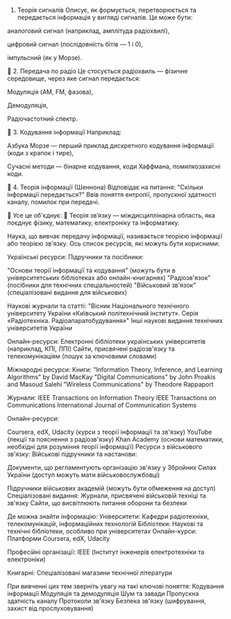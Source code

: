 1. Теорія сигналів
Описує, як формується, перетворюється та передається інформація у вигляді сигналів. Це може бути:

аналоговий сигнал (наприклад, амплітуда радіохвилі),

цифровий сигнал (послідовність бітів — 1 і 0),

імпульсний (як у Морзе).

🔹 2. Передача по радіо
Це стосується радіохвиль — фізичне середовище, через яке сигнал передається:

Модуляція (AM, FM, фазова),

Демодуляція,

Радіочастотний спектр.

🔹 3. Кодування інформації
Наприклад:

Азбука Морзе — перший приклад дискретного кодування інформації (коди з крапок і тире),

Сучасні методи — бінарне кодування, коди Хаффмана, помилкозахисні коди.

🔹 4. Теорія інформації (Шеннона)
Відповідає на питання: "Скільки інформації передається?"
Ввів поняття ентропії, пропускної здатності каналу, помилок при передачі.

🧠 Усе це об'єднує:
📘 Теорія зв’язку — міждисциплінарна область, яка поєднує фізику, математику, електроніку та інформатику.

Наука, що вивчає передачу інформації, називається теорією інформації або теорією зв'язку.
Ось список ресурсів, які можуть бути корисними:

Українські ресурси:
Підручники та посібники:

"Основи теорії інформації та кодування" (можуть бути в університетських бібліотеках
 або онлайн-книгарнях)
"Радіозв'язок" (посібники для технічних спеціальностей)
"Військовий зв'язок" (спеціалізовані видання для військових)

Наукові журнали та статті:
    "Вісник Національного технічного університету України «Київський політехнічний інститут».
     Серія «Радіотехніка. Радіоапаратобудування»"
    Інші наукові видання технічних університетів України

Онлайн-ресурси:
    Електронні бібліотеки українських університетів (наприклад, КПІ, ЛПІ)
    Сайти, присвячені радіозв'язку та телекомунікаціям (пошук за ключовими словами)

Міжнародні ресурси:
Книги:
    "Information Theory, Inference, and Learning Algorithms" by David MacKay
    "Digital Communications" by John Proakis and Masoud Salehi
    "Wireless Communications" by Theodore Rappaport

Журнали:
    IEEE Transactions on Information Theory
    IEEE Transactions on Communications
    International Journal of Communication Systems

Онлайн-ресурси:

Coursera, edX, Udacity (курси з теорії інформації та зв'язку)
    YouTube (лекції та пояснення з радіозв'язку)
    Khan Academy (основи математики, необхідні для розуміння теорії інформації)
    Ресурси з військового зв'язку:
    Військові підручники та настанови:

Документи, що регламентують організацію зв'язку у Збройних Силах України 
(доступ можуть мати військовослужбовці)

Підручники військових академій (можуть бути обмеження на доступ)
Спеціалізовані видання:
    Журнали, присвячені військовій техніці та зв'язку
    Сайти, що висвітлюють питання оборони та безпеки

Де можна знайти інформацію:
    Університети: Кафедри радіотехніки, телекомунікацій, інформаційних технологій
    Бібліотеки: Наукові та технічні бібліотеки, особливо при університетах
    Онлайн-курси: Платформи Coursera, edX, Udacity

Професійні організації: IEEE (Інститут інженерів електротехніки та електроніки)

Книгарні: Спеціалізовані магазини технічної літератури

При вивченні цих тем зверніть увагу на такі ключові поняття:
    Кодування інформації
    Модуляція та демодуляція
    Шум та завади
    Пропускна здатність каналу
    Протоколи зв'язку
    Безпека зв'язку (шифрування, захист від прослуховування)
